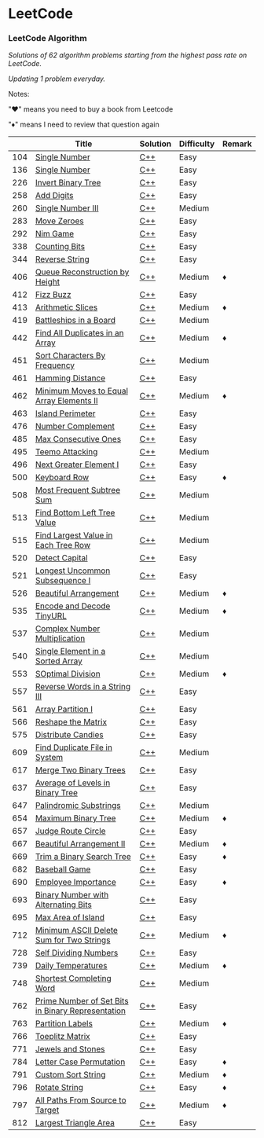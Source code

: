 LeetCode
========

### LeetCode Algorithm

*Solutions of 62 algorithm problems starting from the highest pass rate on LeetCode.*

*Updating 1 problem everyday.*

Notes: 

"&hearts;" means you need to buy a book from Leetcode

"&diams;" means I need to review that question again



|   | Title | Solution | Difficulty | Remark |
|---| ----- | -------- | ---------- | ------ |
|104|[Single Number](https://leetcode.com/problems/maximum-depth-of-binary-tree/description/) | [C++](./algorithms/104/MaximumDepthOfBinaryTree.ipynb)|Easy| |
|136|[Single Number](https://leetcode.com/problems/single-number/description/) | [C++](./algorithms/136/SingleNumber.ipynb)|Easy| |
|226|[Invert Binary Tree](https://leetcode.com/problems/invert-binary-tree/description/) | [C++](./algorithms/226/InvertBinaryTree.ipynb)|Easy| |
|258|[Add Digits](https://leetcode.com/problems/add-digits/description/) | [C++](./algorithms/258/AddDigits.ipynb)|Easy| |
|260|[Single Number III](https://leetcode.com/problems/single-number-iii/description/) | [C++](./algorithms/260/SingleNumberIII.ipynb)|Medium| |
|283|[Move Zeroes](https://leetcode.com/problems/move-zeroes/description/) | [C++](./algorithms/283/MoveZeroes.ipynb)|Easy| |
|292|[Nim Game](https://leetcode.com/problems/nim-game/description/) | [C++](./algorithms/292/NimGame.ipynb)|Easy| |
|338|[Counting Bits](https://leetcode.com/problems/counting-bits/description/) | [C++](./algorithms/338/CountingBits.ipynb)|Easy| |
|344|[Reverse String](https://leetcode.com/problems/reverse-string/description/) | [C++](./algorithms/344/ReverseString.ipynb)|Easy| |
|406|[Queue Reconstruction by Height](https://leetcode.com/problems/queue-reconstruction-by-height/description/) | [C++](./algorithms/406/QueueReconstructionByHeight.ipynb)|Medium| &diams; |
|412|[Fizz Buzz](https://leetcode.com/problems/fizz-buzz/description/) | [C++](./algorithms/412/FizzBuzz.ipynb)|Easy| |
|413|[Arithmetic Slices](https://leetcode.com/problems/arithmetic-slices/description/) | [C++](./algorithms/413/ArithmeticSlices.ipynb)|Medium| &diams; |
|419|[Battleships in a Board](https://leetcode.com/problems/battleships-in-a-board/description/) | [C++](./algorithms/419/BattleshipsInABoard.ipynb)|Medium| |
|442|[Find All Duplicates in an Array](https://leetcode.com/problems/find-all-duplicates-in-an-array/description/) | [C++](./algorithms/442/FindAllDuplicatesInAnArray.ipynb)|Medium| &diams; |
|451|[Sort Characters By Frequency](https://leetcode.com/problems/sort-characters-by-frequency/description/) | [C++](./algorithms/451/SortCharactersByFrequency.ipynb)|Medium| |
|461|[Hamming Distance](https://leetcode.com/problems/hamming-distance/description/) | [C++](./algorithms/461/HammingDistance.ipynb)|Easy| |
|462|[Minimum Moves to Equal Array Elements II](https://leetcode.com/problems/minimum-moves-to-equal-array-elements-ii/description/) | [C++](./algorithms/462/MinimumMovesToEqualArrayElementsII.ipynb)|Medium| &diams; |
|463|[Island Perimeter](https://leetcode.com/problems/island-perimeter/description/) | [C++](./algorithms/463/IslandPerimeter.ipynb)|Easy| |
|476|[Number Complement](https://leetcode.com/problems/number-complement/description/) | [C++](./algorithms/476/NumberComplement.ipynb)|Easy| |
|485|[Max Consecutive Ones](https://leetcode.com/problems/max-consecutive-ones/description/) | [C++](./algorithms/485/MaxConsecutiveOnes.ipynb)|Easy| |
|495|[Teemo Attacking](https://leetcode.com/problems/teemo-attacking/description/) | [C++](./algorithms/495/TeemoAttacking.ipynb)|Medium| |
|496|[Next Greater Element I](https://leetcode.com/problems/next-greater-element-i/description/) | [C++](./algorithms/496/NextGreaterElementI.ipynb)|Easy| |
|500|[Keyboard Row](https://leetcode.com/problems/keyboard-row/description/) | [C++](./algorithms/500/KeyboardRow.ipynb)|Easy| &diams; |
|508|[Most Frequent Subtree Sum](https://leetcode.com/problems/most-frequent-subtree-sum/description/) | [C++](./algorithms/508/MostFrequentSubtreeSum.ipynb)|Medium| |
|513|[Find Bottom Left Tree Value](https://leetcode.com/problems/find-bottom-left-tree-value/description/) | [C++](./algorithms/513/FindBottomLeftTreeValue.ipynb)|Medium| |
|515|[Find Largest Value in Each Tree Row](https://leetcode.com/problems/find-largest-value-in-each-tree-row/description/)| [C++](./algorithms/515/FindLargestValueInEachTreeRow.ipynb)|Medium| |
|520|[Detect Capital](https://leetcode.com/problems/detect-capital/description/) | [C++](./algorithms/520/DetectCapital.ipynb)|Easy| |
|521|[Longest Uncommon Subsequence I](https://leetcode.com/problems/longest-uncommon-subsequence-i/description/) | [C++](./algorithms/521/LongestUncommonSubsequenceI.ipynb)|Easy| |
|526|[Beautiful Arrangement](https://leetcode.com/problems/beautiful-arrangement/description/) | [C++](./algorithms/526/BeautifulArrangement.ipynb)|Medium| &diams; |
|535|[Encode and Decode TinyURL](https://leetcode.com/problems/encode-and-decode-tinyurl/description/) | [C++](./algorithms/535/EncodeAndDecodeTinyURL.ipynb)|Medium| &diams; |
|537|[Complex Number Multiplication](https://leetcode.com/problems/complex-number-multiplication/description/) | [C++](./algorithms/537/ComplexNumberMultiplication.ipynb)|Medium| |
|540|[Single Element in a Sorted Array](https://leetcode.com/problems/single-element-in-a-sorted-array/description/) | [C++](./algorithms/540/SingleElementInASortedArray.ipynb)|Medium| |
|553|[SOptimal Division](https://leetcode.com/problems/optimal-division/description/) | [C++](./algorithms/553/OptimalDivision.ipynb)|Medium|  &diams; |
|557|[Reverse Words in a String III](https://leetcode.com/problems/reverse-words-in-a-string-iii/description/) | [C++](./algorithms/557/ReverseWordsInAStringIII.ipynb)|Easy| |
|561|[Array Partition I](https://leetcode.com/problems/array-partition-i/description/) | [C++](./algorithms/561/ArrayPartitionI.ipynb)|Easy| |
|566|[Reshape the Matrix](https://leetcode.com/problems/reshape-the-matrix/description/) | [C++](./algorithms/566/ReshapeTheMatrix.ipynb)|Easy| |
|575|[Distribute Candies](https://leetcode.com/problems/distribute-candies/description/) | [C++](./algorithms/575/DistributeCandies.ipynb)|Easy| |
|609|[Find Duplicate File in System](https://leetcode.com/problems/find-duplicate-file-in-system/description/) | [C++](./algorithms/609/FindDuplicateFileInSystem.ipynb)|Medium| |
|617|[Merge Two Binary Trees](https://leetcode.com/problems/merge-two-binary-trees/description/) | [C++](./algorithms/617/MergeTwoBinaryTrees.ipynb)|Easy| |
|637|[Average of Levels in Binary Tree](https://leetcode.com/problems/average-of-levels-in-binary-tree/description/) | [C++](./algorithms/637/AverageOfLevelsInBinaryTree.ipynb)|Easy| |
|647|[Palindromic Substrings](https://leetcode.com/problems/palindromic-substrings/description/) | [C++](./algorithms/647/PalindromicSubstrings.ipynb)|Medium| |
|654|[Maximum Binary Tree](https://leetcode.com/problems/maximum-binary-tree/description/) | [C++](./algorithms/654/MaximumBinaryTree.ipynb)|Medium| &diams; |
|657|[Judge Route Circle](https://leetcode.com/problems/judge-route-circle/description/) | [C++](./algorithms/657/JudgeRouteCircle.ipynb)|Easy| |
|667|[Beautiful Arrangement II](https://leetcode.com/problems/beautiful-arrangement-ii/description/) | [C++](./algorithms/667/BeautifulArrangementII.ipynb)|Medium| &diams; |
|669|[Trim a Binary Search Tree](https://leetcode.com/problems/trim-a-binary-search-tree/description/) | [C++](./algorithms/657/TrimABinarySearchTree.ipynb)|Easy| &diams; |
|682|[Baseball Game](https://leetcode.com/problems/baseball-game/description/) | [C++](./algorithms/682/BaseballGame.ipynb)|Easy| |
|690|[Employee Importance](https://leetcode.com/problems/employee-importance/description/) | [C++](./algorithms/690/EmployeeImportance.ipynb)|Easy| &diams; |
|693|[Binary Number with Alternating Bits](https://leetcode.com/problems/binary-number-with-alternating-bits/description/) | [C++](./algorithms/693/BinaryNumberWithAlternatingBits.ipynb)|Easy| |
|695|[Max Area of Island](https://leetcode.com/problems/max-area-of-island/description/) | [C++](./algorithms/693/MaxAreaOfIsland.ipynb)|Easy| |
|712|[Minimum ASCII Delete Sum for Two Strings](https://leetcode.com/problems/minimum-ascii-delete-sum-for-two-strings/description/) | [C++](./algorithms/712/MinimumASCIIDeleteSumForTwoStrings.ipynb)|Medium| &diams; |
|728|[Self Dividing Numbers](https://leetcode.com/problems/self-dividing-numbers/description/) | [C++](./algorithms/728/SelfDividingNumbers.ipynb)|Easy| |
|739|[Daily Temperatures](https://leetcode.com/problems/daily-temperatures/description/) | [C++](./algorithms/739/DailyTemperatures.ipynb)|Medium| &diams; |
|748|[Shortest Completing Word](https://leetcode.com/problems/shortest-completing-word/description/) | [C++](./algorithms/748/ShortestCompletingWord.ipynb)|Medium| |
|762|[Prime Number of Set Bits in Binary Representation](https://leetcode.com/problems/prime-number-of-set-bits-in-binary-representation/description/) | [C++](./algorithms/762/PrimeNumberOfSetBitsInBinaryRepresentation.ipynb)|Easy| |
|763|[Partition Labels](https://leetcode.com/problems/partition-labels/description/) | [C++](./algorithms/763/PartitionLabels.ipynb)|Medium| &diams; |
|766|[Toeplitz Matrix](https://leetcode.com/problems/toeplitz-matrix/description/) | [C++](./algorithms/766/ToeplitzMatrix.ipynb)|Easy| |
|771|[Jewels and Stones](https://leetcode.com/problems/jewels-and-stones/description/) | [C++](./algorithms/771/JewelsAndStones.ipynb)|Easy| |
|784|[Letter Case Permutation](https://leetcode.com/problems/letter-case-permutation/description/) | [C++](./algorithms/784/LetterCasePermutation.ipynb)|Easy| &diams; |
|791|[Custom Sort String](https://leetcode.com/problems/custom-sort-string/description/) | [C++](./algorithms/791/CustomSortString.ipynb)|Medium| &diams; |
|796|[Rotate String](https://leetcode.com/problems/rotate-string/description/) | [C++](./algorithms/796/RotateString.ipynb)|Easy| &diams; |
|797|[All Paths From Source to Target](https://leetcode.com/problems/all-paths-from-source-to-target/description/) | [C++](./algorithms/797/AllPathsFromSourceToTarget.ipynb)|Medium| &diams; |
|812|[Largest Triangle Area](https://leetcode.com/problems/largest-triangle-area/description/) | [C++](./algorithms/812/LargestTriangleArea/.ipynb)|Easy| |

